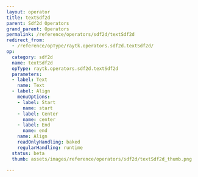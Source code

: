 ```yaml
---
layout: operator
title: textSdf2d
parent: Sdf2d Operators
grand_parent: Operators
permalink: /reference/operators/sdf2d/textSdf2d
redirect_from:
  - /reference/opType/raytk.operators.sdf2d.textSdf2d/
op:
  category: sdf2d
  name: textSdf2d
  opType: raytk.operators.sdf2d.textSdf2d
  parameters:
  - label: Text
    name: Text
  - label: Align
    menuOptions:
    - label: Start
      name: start
    - label: Center
      name: center
    - label: End
      name: end
    name: Align
    readOnlyHandling: baked
    regularHandling: runtime
  status: beta
  thumb: assets/images/reference/operators/sdf2d/textSdf2d_thumb.png

---
```


